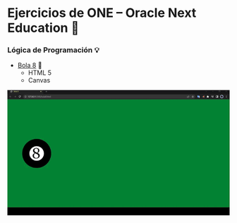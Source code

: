 # Ejercicios de ONE – Oracle Next Education 🎒

### Lógica de Programación 💡
- [Bola 8](./bola8.html) 🎱
    - HTML 5
    - Canvas

<img src="img/bola8.gif" alt="drawing" width="600"/>
